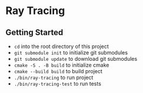 # Ray Tracing

## Getting Started
- ```cd``` into the root directory of this project
- ```git submodule init``` to initialize git submodules
- ```git submodule update``` to download git submodules
- ```cmake -S . -B build``` to initialize cmake
- ```cmake --build build``` to build project
- ```./bin/ray-tracing``` to run project
- ```./bin/ray-tracing-test``` to run tests